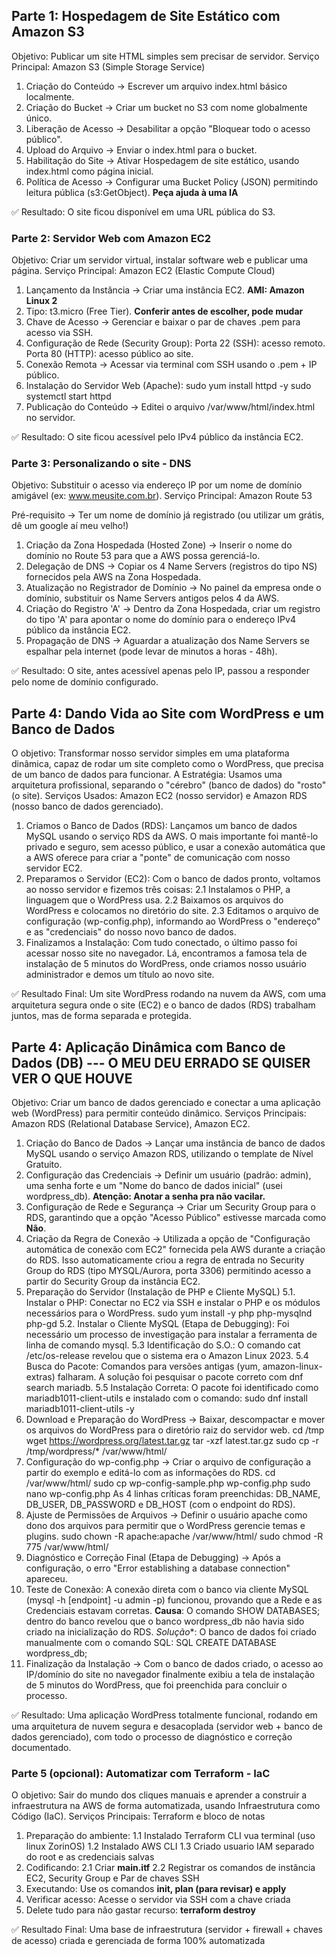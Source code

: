 ## Parte 1: Hospedagem de Site Estático com Amazon S3

Objetivo: Publicar um site HTML simples sem precisar de servidor.
Serviço Principal: Amazon S3 (Simple Storage Service)

1. Criação do Conteúdo → Escrever um arquivo index.html básico localmente.
2. Criação do Bucket → Criar um bucket no S3 com nome globalmente único.
3. Liberação de Acesso → Desabilitar a opção "Bloquear todo o acesso público".
4. Upload do Arquivo → Enviar o index.html para o bucket.
5. Habilitação do Site → Ativar Hospedagem de site estático, usando index.html como página inicial.
6. Política de Acesso → Configurar uma Bucket Policy (JSON) permitindo leitura pública (s3:GetObject). **Peça ajuda à uma IA**

✅ Resultado: O site ficou disponível em uma URL pública do S3.

### Parte 2: Servidor Web com Amazon EC2

Objetivo: Criar um servidor virtual, instalar software web e publicar uma página.
Serviço Principal: Amazon EC2 (Elastic Compute Cloud)

1. Lançamento da Instância → Criar uma instância EC2. **AMI: Amazon Linux 2**
2. Tipo: t3.micro (Free Tier). **Conferir antes de escolher, pode mudar**
3. Chave de Acesso → Gerenciar e baixar o par de chaves .pem para acesso via SSH.
4. Configuração de Rede (Security Group):
  Porta 22 (SSH): acesso remoto.
  Porta 80 (HTTP): acesso público ao site.
5. Conexão Remota → Acessar via terminal com SSH usando o .pem + IP público.
6. Instalação do Servidor Web (Apache):
	sudo yum install httpd -y
	sudo systemctl start httpd
7. Publicação do Conteúdo → Editei o arquivo /var/www/html/index.html no servidor.

✅ Resultado: O site ficou acessível pelo IPv4 público da instância EC2.

### Parte 3: Personalizando o site - DNS

Objetivo: Substituir o acesso via endereço IP por um nome de domínio amigável (ex: www.meusite.com.br).
Serviço Principal: Amazon Route 53

Pré-requisito → Ter um nome de domínio já registrado (ou utilizar um grátis, dê um google aí meu velho!)

1. Criação da Zona Hospedada (Hosted Zone) → Inserir o nome do domínio no Route 53 para que a AWS possa gerenciá-lo.
2. Delegação de DNS → Copiar os 4 Name Servers (registros do tipo NS) fornecidos pela AWS na Zona Hospedada.
3. Atualização no Registrador de Domínio → No painel da empresa onde o domínio, substituir os Name Servers antigos pelos 4 da AWS.
4. Criação do Registro 'A' → Dentro da Zona Hospedada, criar um registro do tipo 'A' para apontar o nome do domínio para o endereço IPv4 público da instância EC2.
5. Propagação de DNS → Aguardar a atualização dos Name Servers se espalhar pela internet (pode levar de minutos a horas - 48h).

✅ Resultado: O site, antes acessível apenas pelo IP, passou a responder pelo nome de domínio configurado.

## Parte 4: Dando Vida ao Site com WordPress e um Banco de Dados
O objetivo: Transformar nosso servidor simples em uma plataforma dinâmica, capaz de rodar um site completo como o WordPress, que precisa de um banco de dados para funcionar.
A Estratégia: Usamos uma arquitetura profissional, separando o "cérebro" (banco de dados) do "rosto" (o site).
Serviços Usados: Amazon EC2 (nosso servidor) e Amazon RDS (nosso banco de dados gerenciado).

1. Criamos o Banco de Dados (RDS): Lançamos um banco de dados MySQL usando o serviço RDS da AWS. O mais importante foi mantê-lo privado e seguro, sem acesso público, e usar a conexão automática que a AWS oferece para criar a "ponte" de comunicação com nosso servidor EC2.
2. Preparamos o Servidor (EC2): Com o banco de dados pronto, voltamos ao nosso servidor e fizemos três coisas:
	2.1 Instalamos o PHP, a linguagem que o WordPress usa.
	2.2 Baixamos os arquivos do WordPress e colocamos no diretório do site.
	2.3 Editamos o arquivo de configuração (wp-config.php), informando ao WordPress o "endereço" e as "credenciais" do nosso novo banco de dados.
3. Finalizamos a Instalação: Com tudo conectado, o último passo foi acessar nosso site no navegador. Lá, encontramos a famosa tela de instalação de 5 minutos do WordPress, onde criamos nosso usuário administrador e demos um título ao novo site.

✅ Resultado Final: Um site WordPress rodando na nuvem da AWS, com uma arquitetura segura onde o site (EC2) e o banco de dados (RDS) trabalham juntos, mas de forma separada e protegida.

## Parte 4: Aplicação Dinâmica com Banco de Dados (DB) --- O MEU DEU ERRADO SE QUISER VER O QUE HOUVE
Objetivo: Criar um banco de dados gerenciado e conectar a uma aplicação web (WordPress) para permitir conteúdo dinâmico.
Serviços Principais: Amazon RDS (Relational Database Service), Amazon EC2.

1. Criação do Banco de Dados → Lançar uma instância de banco de dados MySQL usando o serviço Amazon RDS, utilizando o template de Nível Gratuito.
2. Configuração das Credenciais → Definir um usuário (padrão: admin), uma senha forte e um "Nome do banco de dados inicial" (usei wordpress_db). **Atenção: Anotar a senha pra não vacilar.**
3. Configuração de Rede e Segurança → Criar um Security Group para o RDS, garantindo que a opção "Acesso Público" estivesse marcada como **Não**.
4. Criação da Regra de Conexão → Utilizada a opção de "Configuração automática de conexão com EC2" fornecida pela AWS durante a criação do RDS. Isso automaticamente criou a regra de entrada no Security Group do RDS (tipo MYSQL/Aurora, porta 3306) permitindo acesso a partir do Security Group da instância EC2.
5. Preparação do Servidor (Instalação de PHP e Cliente MySQL)
5.1. Instalar o PHP: Conectar no EC2 via SSH e instalar o PHP e os módulos necessários para o WordPress.
	sudo yum install -y php php-mysqlnd php-gd
5.2. Instalar o Cliente MySQL (Etapa de Debugging): Foi necessário um processo de investigação para instalar a ferramenta de linha de comando mysql.
5.3  Identificação do S.O.: O comando cat /etc/os-release revelou que o sistema era o Amazon Linux 2023.
5.4 Busca do Pacote: Comandos para versões antigas (yum, amazon-linux-extras) falharam. A solução foi pesquisar o pacote correto com dnf search mariadb.
5.5 Instalação Correta: O pacote foi identificado como mariadb1011-client-utils e instalado com o comando:
	sudo dnf install mariadb1011-client-utils -y
6. Download e Preparação do WordPress → Baixar, descompactar e mover os arquivos do WordPress para o diretório raiz do servidor web.
	cd /tmp
	wget https://wordpress.org/latest.tar.gz
	tar -xzf latest.tar.gz
	sudo cp -r /tmp/wordpress/* /var/www/html/
7. Configuração do wp-config.php → Criar o arquivo de configuração a partir do exemplo e editá-lo com as informações do RDS.
	cd /var/www/html/
	sudo cp wp-config-sample.php wp-config.php
	sudo nano wp-config.php 
	As 4 linhas críticas foram preenchidas: DB_NAME, DB_USER, DB_PASSWORD e DB_HOST (com o endpoint do RDS).
8. Ajuste de Permissões de Arquivos → Definir o usuário apache como dono dos arquivos para permitir que o WordPress gerencie temas e plugins.
	sudo chown -R apache:apache /var/www/html/
	sudo chmod -R 775 /var/www/html/
9. Diagnóstico e Correção Final (Etapa de Debugging) → Após a configuração, o erro "Error establishing a database connection" apareceu.
10. Teste de Conexão: A conexão direta com o banco via cliente MySQL (mysql -h [endpoint] -u admin -p) funcionou, provando que a Rede e as Credenciais estavam corretas.
**Causa**: O comando SHOW DATABASES; dentro do banco revelou que o banco wordpress_db não havia sido criado na inicialização do RDS.
*Solução**: O banco de dados foi criado manualmente com o comando SQL:
	SQL
	CREATE DATABASE wordpress_db;
11. Finalização da Instalação → Com o banco de dados criado, o acesso ao IP/domínio do site no navegador finalmente exibiu a tela de instalação de 5 minutos do WordPress, que foi preenchida para concluir o processo.

✅ Resultado: Uma aplicação WordPress totalmente funcional, rodando em uma arquitetura de nuvem segura e desacoplada (servidor web + banco de dados gerenciado), com todo o processo de diagnóstico e correção documentado.

### Parte 5 (opcional): Automatizar com Terraform - IaC
O objetivo: Sair do mundo dos cliques manuais e aprender a construir a infraestrutura na AWS de forma automatizada, usando Infraestrutura como Código (IaC).
Serviços Principais: Terraform e bloco de notas
1. Preparação do ambiente:
	1.1 Instalado Terraform CLI vua terminal (uso linux ZorinOS)
	1.2 Instalado AWS CLI
	1.3 Criado usuario IAM separado do root e as credenciais salvas
2. Codificando:
	2.1 Criar **main.itf**
	2.2 Registrar os comandos de instância EC2, Security Group e Par de chaves SSH
3. Executando: Use os comandos **init, plan (para revisar) e apply**
4. Verificar acesso: Acesse o servidor via SSH com a chave criada
5. Delete tudo para não gastar recurso: **terraform destroy**

✅ Resultado Final: Uma base de infraestrutura (servidor + firewall + chaves de acesso) criada e gerenciada de forma 100% automatizada
